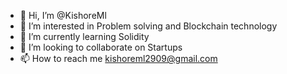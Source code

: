 - 👋 Hi, I’m @KishoreMl
- 👀 I’m interested in Problem solving and Blockchain technology
- 🌱 I’m currently learning Solidity 
- 💞️ I’m looking to collaborate on Startups
- 📫 How to reach me  kishoreml2909@gmail.com

<!---
KishoreMl/KishoreMl is a ✨ special ✨ repository because its `README.md` (this file) appears on your GitHub profile.
You can click the Preview link to take a look at your changes.
--->
